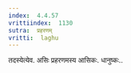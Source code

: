 ```yaml
---
index:  4.4.57
vrittiindex:  1130
sutra:  प्रहरणम्
vritti:  laghu 
---
```


तदस्येत्येव. असिः प्रहरणमस्य आसिकः. धानुष्कः..

